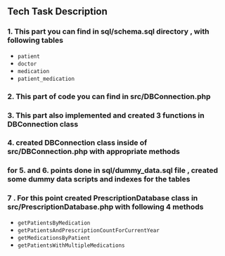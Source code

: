 ## Tech Task Description
### 1. This part you can find in sql/schema.sql directory  , with following tables

- `patient`
- `doctor`
- `medication`
- `patient_medication`

### 2. This part of code you can find in src/DBConnection.php


### 3. This part also implemented and created 3 functions in  DBConnection class

### 4. created DBConnection class inside of src/DBConnection.php with appropriate methods

### for  5. and 6. points done in sql/dummy_data.sql  file , created some dummy data scripts and indexes for the tables

### 7 . For this point created PrescriptionDatabase class in src/PrescriptionDatabase.php with following 4 methods

- `getPatientsByMedication`
- `getPatientsAndPrescriptionCountForCurrentYear`
- `getMedicationsByPatient`
- `getPatientsWithMultipleMedications`